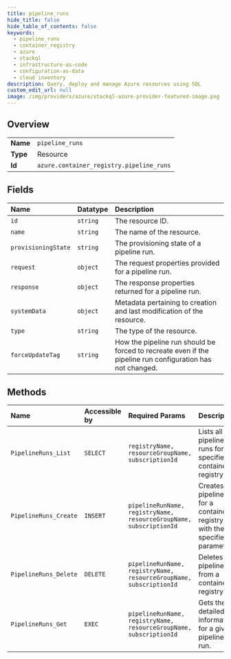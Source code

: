 ```yaml
---
title: pipeline_runs
hide_title: false
hide_table_of_contents: false
keywords:
  - pipeline_runs
  - container_registry
  - azure    
  - stackql
  - infrastructure-as-code
  - configuration-as-data
  - cloud inventory
description: Query, deploy and manage Azure resources using SQL
custom_edit_url: null
image: /img/providers/azure/stackql-azure-provider-featured-image.png
---
```

  
    

## Overview
<table><tbody>
<tr><td><b>Name</b></td><td><code>pipeline_runs</code></td></tr>
<tr><td><b>Type</b></td><td>Resource</td></tr>
<tr><td><b>Id</b></td><td><code>azure.container_registry.pipeline_runs</code></td></tr>
</tbody></table>

## Fields
| Name | Datatype | Description |
|:-----|:---------|:------------|
| `id` | `string` | The resource ID. |
| `name` | `string` | The name of the resource. |
| `provisioningState` | `string` | The provisioning state of a pipeline run. |
| `request` | `object` | The request properties provided for a pipeline run. |
| `response` | `object` | The response properties returned for a pipeline run. |
| `systemData` | `object` | Metadata pertaining to creation and last modification of the resource. |
| `type` | `string` | The type of the resource. |
| `forceUpdateTag` | `string` | How the pipeline run should be forced to recreate even if the pipeline run configuration has not changed. |
## Methods
| Name | Accessible by | Required Params | Description |
|:-----|:--------------|:----------------|:------------|
| `PipelineRuns_List` | `SELECT` | `registryName, resourceGroupName, subscriptionId` | Lists all the pipeline runs for the specified container registry. |
| `PipelineRuns_Create` | `INSERT` | `pipelineRunName, registryName, resourceGroupName, subscriptionId` | Creates a pipeline run for a container registry with the specified parameters |
| `PipelineRuns_Delete` | `DELETE` | `pipelineRunName, registryName, resourceGroupName, subscriptionId` | Deletes a pipeline run from a container registry. |
| `PipelineRuns_Get` | `EXEC` | `pipelineRunName, registryName, resourceGroupName, subscriptionId` | Gets the detailed information for a given pipeline run. |
